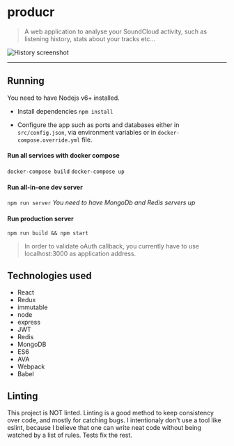 producr
=======

> A web application to analyse your SoundCloud activity, such as listening history, stats about your tracks etc...

![History screenshot](https://raw.githubusercontent.com/pakokrew/producr/master/docs/screenhistory.png)

----------

## Running

You need to have Nodejs v6+ installed.

- Install dependencies
`npm install`

- Configure the app such as ports and databases either in `src/config.json`, via environment variables or in `docker-compose.override.yml` file.

#### Run all services with docker compose
`docker-compose build`
`docker-compose up`

#### Run all-in-one dev server
`npm run server`
*You need to have MongoDb and Redis servers up*

#### Run production server
`npm run build && npm start`

> In order to validate oAuth callback, you currently have to use localhost:3000 as application address.

## Technologies used

- React
- Redux
- immutable
- node
- express
- JWT
- Redis
- MongoDB
- ES6
- AVA
- Webpack
- Babel

## Linting

This project is NOT linted. Linting is a good method to keep consistency over code, and mostly for catching bugs.
I intentionaly don't use a tool like eslint, because I believe that one can write neat code without being watched by a list of rules.
Tests fix the rest.
